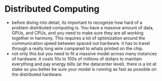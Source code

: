 # Distributed Computing
- before diving into detail, its important to recognize how hard of a problem distributed computing is. You have a massive amount of data, GPUs, and CPUs, and you need to make sure they are all working together in harmony. This requires a lot of optimization around the communication speed between spaced out hardware. it has to travel through a really long wire compared to whats printed on the chip.
- not only this but you need to fit a massive model across many instances of hardware. it costs 10s to 100s of millions of dollars to maintain everything and pay energy bills (at the datacenter level). there is a lot at stake so you better be sure your model is running as fast as possible on the distributed hardware. 
